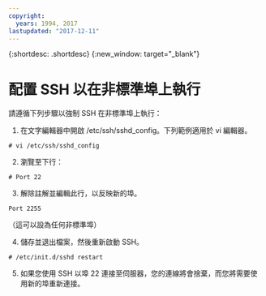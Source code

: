 ```yaml
---
copyright:
  years: 1994, 2017
lastupdated: "2017-12-11"
---
```


{:shortdesc: .shortdesc}
{:new_window: target="_blank"}

# 配置 SSH 以在非標準埠上執行

請遵循下列步驟以強制 SSH 在非標準埠上執行：

1. 在文字編輯器中開啟 /etc/ssh/sshd_config。下列範例適用於 vi 編輯器。
```
# vi /etc/ssh/sshd_config
```
 
2. 瀏覽至下行：
```
# Port 22
```
 
3. 解除註解並編輯此行，以反映新的埠。
```
Port 2255
``` 
（這可以設為任何非標準埠）

4. 儲存並退出檔案，然後重新啟動 SSH。
```
# /etc/init.d/sshd restart
```

5. 如果您使用 SSH 以埠 22 連接至伺服器，您的連線將會捨棄，而您將需要使用新的埠重新連接。
